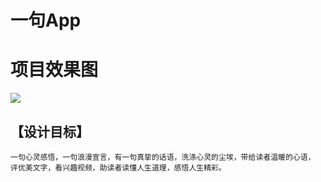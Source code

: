 # 一句App

# 项目效果图
<img src="./src/assets/images/yijv-app.gif">

## 【设计目标】
```
一句心灵感悟，一句浪漫宣言，有一句真挚的话语，洗涤心灵的尘埃，带给读者温暖的心语，
评优美文字，看兴趣视频，助读者读懂人生道理，感悟人生精彩。
```